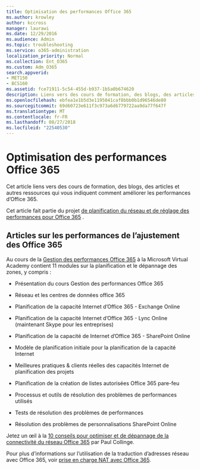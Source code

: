 ```yaml
---
title: Optimisation des performances Office 365
ms.author: krowley
author: kccross
manager: laurawi
ms.date: 12/29/2016
ms.audience: Admin
ms.topic: troubleshooting
ms.service: o365-administration
localization_priority: Normal
ms.collection: Ent_O365
ms.custom: Adm_O365
search.appverid:
- MET150
- BCS160
ms.assetid: fce71911-5c54-455d-b937-1b5a0b674620
description: Liens vers des cours de formation, des blogs, des articles et autres ressources qui vous indiquent comment améliorer les performances d’Office 365.
ms.openlocfilehash: ebfea1e1b5d3e1195041caf8bbb0b1d96546de80
ms.sourcegitcommit: 69d60723e611f3c973a6d6779722aa9da77f647f
ms.translationtype: MT
ms.contentlocale: fr-FR
ms.lasthandoff: 08/27/2018
ms.locfileid: "22540530"
---
```

# <a name="tune-office-365-performance"></a>Optimisation des performances Office 365

Cet article liens vers des cours de formation, des blogs, des articles et autres ressources qui vous indiquent comment améliorer les performances d’Office 365.
  
Cet article fait partie du projet [de planification du réseau et de réglage des performances pour Office 365](https://aka.ms/tune) .
   
## <a name="articles-about-fine-tuning-office-365-performance"></a>Articles sur les performances de l’ajustement des Office 365

Au cours de la [Gestion des performances Office 365](https://aka.ms/tunemva) à la Microsoft Virtual Academy contient 11 modules sur la planification et le dépannage des zones, y compris : 
  
- Présentation du cours Gestion des performances Office 365
    
- Réseau et les centres de données office 365
    
- Planification de la capacité Internet d’Office 365 - Exchange Online
    
- Planification de la capacité Internet d’Office 365 - Lync Online (maintenant Skype pour les entreprises)
    
- Planification de la capacité de Internet d’Office 365 - SharePoint Online
    
- Modèle de planification initiale pour la planification de la capacité Internet

    
- Meilleures pratiques &amp; clients réelles des capacités Internet de planification des projets
    
- Planification de la création de listes autorisées Office 365 pare-feu
    
- Processus et outils de résolution des problèmes de performances utilisés
    
- Tests de résolution des problèmes de performances

    
- Résolution des problèmes de personnalisations SharePoint Online

    
Jetez un œil à la [10 conseils pour optimiser et de dépannage de la connectivité du réseau Office 365](https://blogs.technet.com/b/onthewire/archive/2014/06/18/top-10-tips-for-optimising-amp-troubleshooting-your-office-365-network-connectivity.aspx) par Paul Collinge. 
  
Pour plus d’informations sur l’utilisation de la traduction d’adresses réseau avec Office 365, voir [prise en charge NAT avec Office 365](nat-support-with-office-365.md).
  


